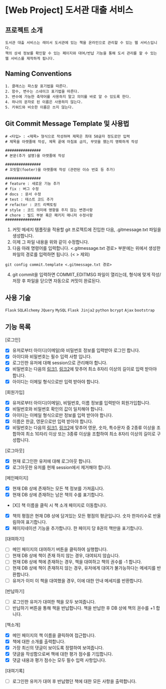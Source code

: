 # [Web Project] 도서관 대출 서비스

## 프로젝트 소개
```
도서관 대출 서비스는 레이서 도서관에 있는 책을 온라인으로 관리할 수 있는 웹 서비스입니다. 
책의 상세 정보를 확인할 수 있는 페이지와 대여/반납 기능을 통해 도서 관리를 할 수 있는 웹 서비스를 제작하게 됩니다.
```
## Naming Conventions
```
1. 클래스는 파스칼 표기법을 따른다.
2. 함수, 변수는 스네이크 표기법을 따른다.
3. 변수에 가능한 축약어를 사용하지 말고 의미를 바로 알 수 있도록 한다.
4. 하나의 문자로 된 이름은 사용하지 않는다.
5. 키워드와 비슷한 이름은 쓰지 않는다.
```

## Git Commit Message Template 및 사용법
```
# <타입> : <제목> 형식으로 작성하며 제목은 최대 50글자 정도로만 입력
# 제목을 아랫줄에 작성, 제목 끝에 마침표 금지, 무엇을 했는지 명확하게 작성

################
# 본문(추가 설명)을 아랫줄에 작성

################
# 꼬릿말(footer)을 아랫줄에 작성 (관련된 이슈 번호 등 추가)

################
# feature : 새로운 기능 추가
# fix : 버그 수정
# docs : 문서 수정
# test : 테스트 코드 추가
# refactor : 코드 리팩토링
# style : 코드 의미에 영향을 주지 않는 변경사항
# chore : 빌드 부분 혹은 패키지 매니저 수정사항
################
```

1. 커밋 메세지 템플릿을 적용할 git 프로젝트에 진입한 다음, .gitmessage.txt 파일을 생성합니다.
2. 이제 그 파일 내용을 위와 같이 수정합니다.
3. 다음 아래 명령어를 입력합니다. <.gitmessage.txt 경로> 부분에는 위에서 생성한 파일의 경로를 입력하면 됩니다. (< > 제외)
```
git config commit.template <.gitmessage.txt 경로>
```
4. git commit을 입력하면 COMMIT_EDITMSG 파일이 열리는데, 형식에 맞게 작성/저장 후 파일을 닫으면 자동으로 커밋이 완료된다.

## 사용 기술
`Flask` `SQLAlchemy` `JQuery` `MySQL` `Flask Jinja2` `python` `bcrypt` `Ajax` `bootstrap`

## 기능 목록
[로그인]
- [X] 유저로부터 아이디(이메일)와 비밀번호 정보를 입력받아 로그인 합니다. 
- [X] 아이디와 비밀번호는 필수 입력 사항 입니다.
- [X] 로그인한 유저에 대해 session으로 관리해야 합니다.
- [X] 비밀번호는 다음의 [링크1](https://www.law.go.kr/%ED%96%89%EC%A0%95%EA%B7%9C%EC%B9%99/(%EA%B0%9C%EC%9D%B8%EC%A0%95%EB%B3%B4%EB%B3%B4%ED%98%B8%EC%9C%84%EC%9B%90%ED%9A%8C)%EA%B0%9C%EC%9D%B8%EC%A0%95%EB%B3%B4%EC%9D%98%EA%B8%B0%EC%88%A0%EC%A0%81%C2%B7%EA%B4%80%EB%A6%AC%EC%A0%81%EB%B3%B4%ED%98%B8%EC%A1%B0%EC%B9%98%EA%B8%B0%EC%A4%80/(2020-5,20200811)), [링크2](https://www.kisa.or.kr/public/laws/laws3_View.jsp?cPage=7&mode=view&p_No=259&b_No=259&d_No=102&ST=T&SV=)에 맞추어 최소 8자리 이상의 길이로 입력 받아야 합니다.
- [X] 아이디는 이메일 형식으로만 입력 받아야 합니다.

[회원가입]
- [X] 유저로부터 아이디(이메일), 비밀번호, 이름 정보를 입력받아 회원가입합니다.
- [X] 비밀번호와 비밀번호 확인의 값이 일치해야 합니다.
- [X] 아이디는 이메일 형식으로만 정보를 입력 받아야 합니다.
- [X] 이름은 한글, 영문으로만 입력 받아야 합니다.
- [X] 비밀번호는 다음의 [링크1](https://www.law.go.kr/%ED%96%89%EC%A0%95%EA%B7%9C%EC%B9%99/(%EA%B0%9C%EC%9D%B8%EC%A0%95%EB%B3%B4%EB%B3%B4%ED%98%B8%EC%9C%84%EC%9B%90%ED%9A%8C)%EA%B0%9C%EC%9D%B8%EC%A0%95%EB%B3%B4%EC%9D%98%EA%B8%B0%EC%88%A0%EC%A0%81%C2%B7%EA%B4%80%EB%A6%AC%EC%A0%81%EB%B3%B4%ED%98%B8%EC%A1%B0%EC%B9%98%EA%B8%B0%EC%A4%80/(2020-5,20200811)), [링크2](https://www.kisa.or.kr/public/laws/laws3_View.jsp?cPage=7&mode=view&p_No=259&b_No=259&d_No=102&ST=T&SV=)에 맞추어 영문, 숫자, 특수문자 중 2종류 이상을 조합하여 최소 10자리 이상 또는 3종류 이상을 조합하여 최소 8자리 이상의 길이로 구성합니다.

[로그아웃]
- [X] 현재 로그인한 유저에 대해 로그아웃 합니다.
- [X] 로그아웃한 유저를 현재 session에서 제거해야 합니다.

[메인페이지]
- [X] 현재 DB 상에 존재하는 모든 책 정보를 가져옵니다.
- [X] 현재 DB 상에 존재하는 남은 책의 수를 표기합니다.
- [X]] 책 이름을 클릭 시 책 소개 페이지로 이동합니다.
- [X] 책의 평점은 현재 DB 상에 담겨있는 모든 평점의 평균입니다. 숫자 한자리수로 반올림하여 표기합니다.
- [X] 페이지네이션 기능을 추가합니다. 한 페이지 당 8권의 책만을 표기합니다.

[대여하기]
- [ ] 메인 페이지의 대여하기 버튼을 클릭하여 실행합니다.
- [ ] 현재 DB 상에 책이 존재 하지 않는 경우, 대여되지 않습니다.
- [ ] 현재 DB 상에 책에 존재하는 경우, 책을 대여하고 책의 권수를 -1 합니다.
- [ ] 현재 DB 상에 책이 존재하지 않는 경우, 유저에게 대여가 불가능하다는 메세지를 반환합니다.
- [ ] 유저가 이미 이 책을 대여했을 경우, 이에 대한 안내 메세지를 반환합니다.

[반납하기]
- [ ] 로그인한 유저가 대여한 책을 모두 보여줍니다.
- [ ] 반납하기 버튼을 통해 책을 반납합니다. 책을 반납한 후 DB 상에 책의 권수를 +1 합니다.

[책소개]
- [X] 메인 페이지의 책 이름을 클릭하여 접근합니다.
- [X] 책에 대한 소개를 출력합니다.
- [X] 가장 최신의 댓글이 보이도록 정렬하여 보여줍니다.
- [X] 댓글을 작성함으로써 책에 대한 평가 점수를 기입합니다.
- [X] 댓글 내용과 평가 점수는 모두 필수 입력 사항입니다.

[대여기록]
- [ ] 로그인한 유저가 대여 후 반납했던 책에 대한 모든 사항을 출력합니다.